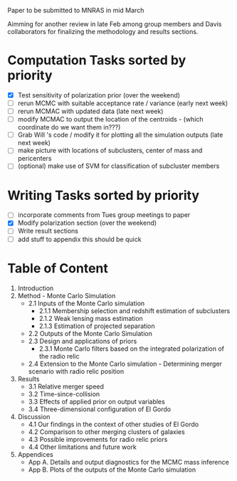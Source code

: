 Paper to be submitted to MNRAS in mid March

Aimming for another review in late Feb among group members and Davis collaborators for finalizing the methodology and results sections.

Computation Tasks sorted by priority  
=====
- [x] Test sensitivity of polarization prior (over the weekend)
- [ ] rerun MCMC with suitable acceptance rate / variance (early next week) 
- [ ] rerun MCMAC with updated data (late next week) 
- [ ] modify MCMAC to output the location of the centroids - (which coordinate
   do we want them in???)
- [ ] Grab Will 's code / modify it for plotting all the simulation outputs
  (late next week) 
- [ ]  make picture with locations of subclusters, center of mass and
   pericenters
- [ ] (optional) make use of SVM for classification of subcluster members 

Writing Tasks sorted by priority  
=====
- [ ] incorporate comments from Tues group meetings to paper
- [x] Modify polarization section (over the weekend) 
- [ ]  Write result sections  
- [ ]  add stuff to appendix this should be quick

Table of Content
====
1. Introduction 
2. Method - Monte Carlo Simulation 
	* 2.1 Inputs of the Monte Carlo simulation 
		* 2.1.1 Membership selection and redshift estimation of subclusters 
		* 2.1.2 Weak lensing mass estimation 
		* 2.1.3 Estimation of projected separation 
	* 2.2 Outputs of the Monte Carlo Simulation 		
	* 2.3 Design and applications of priors 
		* 2.3.1 Monte Carlo filters based on the integrated polarization of the radio relic 
	* 2.4 Extension to the Monte Carlo simulation - Determining merger
	scenario with radio relic position 
3. Results 
	* 3.1 Relative merger speed  
	* 3.2 Time-since-collision
	* 3.3 Effects of applied prior on output variables 
	* 3.4 Three-dimensional configuration of El Gordo 
4. Discussion 
	* 4.1 Our findings in the context of other studies of El Gordo
	* 4.2 Comparison to other merging clusters of galaxies 
	* 4.3 Possible improvements for radio relic priors  
	* 4.4 Other limitations and future work 
5. Appendices 
	* App A. Details and output diagnostics for the MCMC mass inference 
	* App B. Plots of the outputs of the Monte Carlo simulation 
